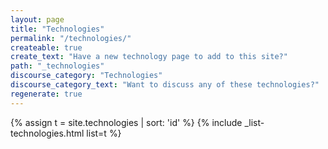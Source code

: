 ```yaml
---
layout: page
title: "Technologies"
permalink: "/technologies/"
createable: true
create_text: "Have a new technology page to add to this site?"
path: "_technologies"
discourse_category: "Technologies"
discourse_category_text: "Want to discuss any of these technologies?"
regenerate: true
---
```

{% assign t = site.technologies | sort: 'id' %}
{% include _list-technologies.html list=t %}
